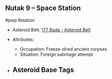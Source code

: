 ## Nutak 9 &ndash; Space Station

#pwp #station

- Asteroid Belt: [177 Bada - Asteroid Belt](../../../Gaming/StarsWithoutNumber/PiratesWithoutPlunder/%28177%29%20Bada%20-%20Asteroid%20Belt.md)

- Attributes:
   -   Occupation: Freeze-dried ancient corpses
   -   Situation: Foreign sabotage attempt

- Asteroid Base Tags
	-  

